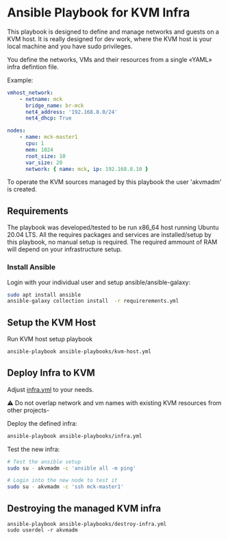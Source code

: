 # Ansible Playbook for KVM Infra
This playbook is designed to define and manage networks and guests on a KVM host. It is really designed for dev work, where the KVM host is your local machine and you have sudo privileges.

You define the networks, VMs and their resources from a single «YAML» infra defintion file.

Example:
```yaml
vmhost_network:
    - netname: mck
      bridge_name: br-mck
      net4_address: '192.168.8.0/24'
      net4_dhcp: True

nodes:
    - name: mck-master1    
      cpu: 1
      mem: 1024
      root_size: 10
      var_size: 20
      network: { name: mck, ip: 192.168.8.10 }
```    

To operate the KVM sources managed by this playbook the user 'akvmadm' is created.


## Requirements
The playbook was developed/tested to be run x86_64 host running Ubuntu 20.04 LTS.
All the requires packages and services are installed/setup by this playbook, no manual setup is required. The required ammount of RAM will depend on your infrastructure setup.

### Install Ansible
Login with your individual user and setup ansible/ansible-galaxy:
```sh
sudo apt install ansible
ansible-galaxy collection install  -r requirerements.yml
```
## Setup the KVM Host
Run KVM host setup playbook
```sh
ansible-playbook ansible-playbooks/kvm-host.yml
```
## Deploy Infra to KVM
Adjust [infra.yml](ansible-playbooks/etc/infra.yml) to your needs.

:warning: Do not overlap network and vm names with existing KVM resources from other projects-

Deploy the defined infra:
```sh
ansible-playbook ansible-playbooks/infra.yml
```

Test the new infra:
```sh
# Test the ansible setup
sudo su - akvmadm -c 'ansible all -m ping'

# Login into the new node to test it
sudo su - akvmadm -c 'ssh mck-master1'
```
## Destroying the managed KVM infra
```
ansible-playbook ansible-playbooks/destroy-infra.yml
sudo userdel -r akvmadm
```
